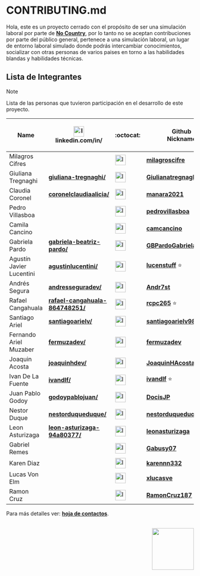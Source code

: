 # CONTRIBUTING.md

Hola, este es un proyecto cerrado con el propósito de ser una simulación laboral por parte de [**No Country**](https://www.nocountry.tech/), por lo tanto no se aceptan contribuciones por parte del público general, pertenece a una simulación laboral, un lugar de entorno laboral simulado donde podrás intercambiar conocimientos, socializar con otras personas de varios paises en torno a las habilidades blandas y habilidades técnicas. 

## Lista de Integrantes

> [!NOTE]
> Lista de las personas que tuvieron participación en el desarrollo de este proyecto.

[comment]: <> ( Link Linkedin. )
[comment]: <> ( Name. )
[comment]: <> ( Avatar Github. )
[comment]: <> ( Github Nickname. )
[comment]: <> ( Role )

| Name | <img src="https://static.licdn.com/aero-v1/sc/h/3loy7tajf3n0cho89wgg0fjre?raw=true" alt="Image" width="28vw"> <br /> linkedin.com/in/ | :octocat:| Github <br/> Nickname| Role <br /> (Only this project) |
| --- | --- | --- | --- | ---: |
| Milagros Cifres | <!-- [****](https://www.linkedin.com/in//) --> | <img src="https://avatars.githubusercontent.com/u/160031815?v=4" alt="Image" width="28vw"> | [**milagroscifre**](https://github.com/milagroscifre) | 🎨 UX/UI |
| Giuliana Tregnaghi | [**giuliana-tregnaghi/**](https://www.linkedin.com/in/giuliana-tregnaghi/) | <img src="https://avatars.githubusercontent.com/u/159921289?v=4" alt="Image" width="28vw"> | [**Giulianatregnaghi**](https://github.com/Giulianatregnaghi) | 🎨 UX/UI |
| Claudia Coronel | [**coronelclaudiaalicia/**](https://www.linkedin.com/in/coronelclaudiaalicia) | <img src="https://avatars.githubusercontent.com/u/93046044?v=4" alt="Image" width="28vw"> | [**manara2021**](https://github.com/manara2021) | Tester |
| Pedro Villasboa | <!-- [****](https://www.linkedin.com/in//) --> | <img src="https://avatars.githubusercontent.com/u/68921669?v=4" alt="Image" width="28vw"> | [**pedrovillasboa**](https://github.com/pedrovillasboa) | Tester |
| Camila Cancino | <!-- [****](https://www.linkedin.com/in//) --> | <img src="https://avatars.githubusercontent.com/u/53883493?v=4" alt="Image" width="28vw"> | [**camcancino**](https://github.com/camcancino) | Tester |
| Gabriela Pardo | [**gabriela-beatriz-pardo/**](https://www.linkedin.com/in/gabriela-beatriz-pardo/) | <img src="https://avatars.githubusercontent.com/u/129235801?v=4" alt="Image" width="28vw"> | [**GBPardoGabrielaBeatriz**](https://github.com/GBPardoGabrielaBeatriz)| Tester |
| Agustín Javier Lucentini | [**agustinlucentini/**](https://www.linkedin.com/in/agustinlucentini/) | <img src="https://avatars.githubusercontent.com/u/136536384?v=4" alt="Image" width="28vw"> | [**lucenstuff**](https://github.com/lucenstuff) ⭐ | FullStack |
| Andrés Segura | [**andresseguradev/**](https://www.linkedin.com/in/andresseguradev/) | <img src="https://avatars.githubusercontent.com/u/63387323?v=4" alt="Image" width="28vw"> | [**Andr7st**](https://github.com/Andr7st) | FullStack |
| Rafael Cangahuala | [**rafael-cangahuala-864748251/**](https://www.linkedin.com/in/rafael-cangahuala-864748251/) | <img src="https://avatars.githubusercontent.com/u/78826890?v=4" alt="Image" width="28vw"> | [**rcpc265**](https://github.com/rcpc265) ⭐ | FrontEnd |
| Santiago Ariel | [**santiagoarielv/**](https://www.linkedin.com/in/santiagoarielv/) | <img src="https://avatars.githubusercontent.com/u/143102582?v=4" alt="Image" width="28vw"> | [**santiagoarielv98**](https://github.com/santiagoarielv98) | FrontEnd |
| Fernando Ariel Muzaber | [**fermuzadev/**](https://www.linkedin.com/in/fermuzadev/) | <img src="https://avatars.githubusercontent.com/u/104037681?v=4" alt="Image" width="28vw"> | [**fermuzadev**](https://github.com/fermuzadev) | FrontEnd |
| Joaquin Acosta | [**joaquinhdev/**](https://www.linkedin.com/in/joaquinhdev/) | <img src="https://avatars.githubusercontent.com/u/125093965?v=4" alt="Image" width="28vw"> | [**JoaquinHAcosta**](https://github.com/JoaquinHAcosta) | FrontEnd |
| Ivan De La Fuente | [ **ivandlf/**](https://www.linkedin.com/in/ivandlf/) | <img src="https://avatars.githubusercontent.com/u/98287091?v=4" alt="Image" width="28vw"> | [**ivandlf**](https://github.com/ivandlf) ⭐ | Backend |
| Juan Pablo Godoy | [**godoypablojuan/**](https://www.linkedin.com/in/godoypablojuan/) | <img src="https://avatars.githubusercontent.com/u/58797346?v=4" alt="Image" width="28vw"> | [**DocisJP**](https://github.com/DocisJP) | Backend |
| Nestor Duque | [**nestorduqueduque/**](https://www.linkedin.com/in/nestorduqueduque/) | <img src="https://avatars.githubusercontent.com/u/125423425?v=4" alt="Image" width="28vw"> | [**nestorduqueduque**](https://github.com/nestorduqueduque) | Backend |
| Leon Asturizaga | [**leon-asturizaga-94a80377/**](https://www.linkedin.com/in/leon-asturizaga-94a80377/) | <img src="https://avatars.githubusercontent.com/u/128533111?v=4" alt="Image" width="28vw"> | [**leonasturizaga**](https://github.com/leonasturizaga) | Backend |
| Gabriel Remes || <img src="https://avatars.githubusercontent.com/u/100946627?v=4" alt="Image" width="28vw"> | [**Gabusy07**](https://github.com/Gabusy07) | Backend |
| Karen Diaz || <img src="https://avatars.githubusercontent.com/u/118631005?v=4" alt="Image" width="28vw"> | [**karennn332**](https://github.com/karennn332) | Backend |
| Lucas Von Elm || <img src="https://avatars.githubusercontent.com/u/70777709?v=4" alt="Image" width="28vw"> | [**xlucasve**](https://github.com/xlucasve) | Backend |
| Ramon Cruz || <img src="https://avatars.githubusercontent.com/u/116591941?v=4" alt="Image" width="28vw"> | [**RamonCruz187**](https://github.com/RamonCruz187) | Backend |

Para más detalles ver: [**hoja de contactos**](./contact-sheet.csv).

<br />

[comment]: <> ( Footer proyecto. )

<img src="https://encrypted-tbn0.gstatic.com/images?q=tbn:ANd9GcQsukYB3HL90LSwYv_RIR2O2OlCV8Sbkx2eNHv8nRvOu8L16FxLQ0nPzY02wQ_BJOfQZw&usqp=CAU" align="right" width="112"/>
